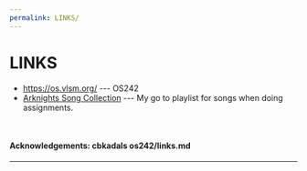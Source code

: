 ```yaml
---
permalink: LINKS/
---
```


# LINKS

- <https://os.vlsm.org/> --- OS242
- [Arknights Song Collection](https://youtube.com/playlist?list=PLYNMFG-_-1eOIeGjijtuTe124edSM1CZu&si=eP-pykvQBsP6iP_X) --- My go to playlist for songs when doing assignments.

<br>

#### Acknowledgements: cbkadals os242/links.md

<hr>
